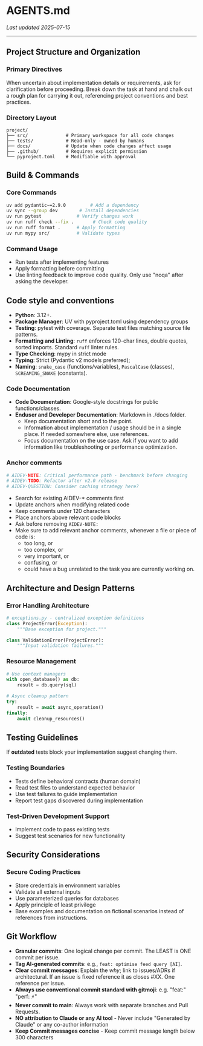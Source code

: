 # AGENTS.md
*Last updated 2025-07-15*

---

## Project Structure and Organization

### Primary Directives

When uncertain about implementation details or requirements, ask for clarification before proceeding.
Break down the task at hand and chalk out a rough plan for carrying it out, referencing project conventions and best practices.

### Directory Layout

```graph
project/
├── src/              # Primary workspace for all code changes
├── tests/            # Read-only - owned by humans
├── docs/             # Update when code changes affect usage
├── .github/          # Requires explicit permission
└── pyproject.toml    # Modifiable with approval
```

## Build & Commands

### Core Commands

```bash
uv add pydantic~=2.9.0         # Add a dependency
uv sync --group dev        # Install dependencies
uv run pytest             # Verify changes work
uv run ruff check --fix .       # Check code quality
uv run ruff format .      # Apply formatting
uv run mypy src/          # Validate types
```

### Command Usage

- Run tests after implementing features
- Apply formatting before committing
- Use linting feedback to improve code quality. Only use "noqa" after asking the developer.

## Code style and conventions

- **Python**: 3.12+.
- **Package Manager**: UV with pyproject.toml using dependency groups
- **Testing**: pytest with coverage. Separate test files matching source file patterns.
- **Formatting and Linting**: `ruff` enforces 120-char lines, double quotes, sorted imports. Standard `ruff` linter rules.
- **Type Checking**: mypy in strict mode
- **Typing**: Strict (Pydantic v2 models preferred);
- **Naming**: `snake_case` (functions/variables), `PascalCase` (classes), `SCREAMING_SNAKE` (constants).

### Code Documentation

- **Code Documentation**: Google-style docstrings for public functions/classes.
- **Enduser and Developer Documentation**: Markdown in ./docs folder.
  - Keep documentation short and to the point.
  - Information about implementation / usage should be in a single place. If needed somewhere else, use references.
  - Focus documentation on the use case. Ask if you want to add information like troubleshooting or performance optimization.

### Anchor comments

```python
# AIDEV-NOTE: Critical performance path - benchmark before changing
# AIDEV-TODO: Refactor after v2.0 release
# AIDEV-QUESTION: Consider caching strategy here?
```

- Search for existing AIDEV-* comments first
- Update anchors when modifying related code
- Keep comments under 120 characters
- Place anchors above relevant code blocks
- Ask before removing `AIDEV-NOTE:`
- Make sure to add relevant anchor comments, whenever a file or piece of code is:
  - too long, or
  - too complex, or
  - very important, or
  - confusing, or
  - could have a bug unrelated to the task you are currently working on.

## Architecture and Design Patterns

### Error Handling Architecture

```python
# exceptions.py - centralized exception definitions
class ProjectError(Exception):
    """Base exception for project."""

class ValidationError(ProjectError):
    """Input validation failures."""
```

### Resource Management

```python
# Use context managers
with open_database() as db:
    result = db.query(sql)

# Async cleanup pattern
try:
    result = await async_operation()
finally:
    await cleanup_resources()
```

## Testing Guidelines

If **outdated** tests block your implementation suggest changing them.

### Testing Boundaries

- Tests define behavioral contracts (human domain)
- Read test files to understand expected behavior
- Use test failures to guide implementation
- Report test gaps discovered during implementation

### Test-Driven Development Support

- Implement code to pass existing tests
- Suggest test scenarios for new functionality

## Security Considerations

### Secure Coding Practices

- Store credentials in environment variables
- Validate all external inputs
- Use parameterized queries for databases
- Apply principle of least privilege
- Base examples and documentation on fictional scenarios instead of references from instructions.

## Git Workflow

- **Granular commits**: One logical change per commit. The LEAST is ONE commit per issue.
- **Tag AI-generated commits**: e.g., `feat: optimise feed query [AI]`.
- **Clear commit messages**: Explain the *why*; link to issues/ADRs if architectural. If an issue is fixed reference it as closes #XX. One reference per issue.
- **Always use conventional commit standard with gitmoji**: e.g. "feat:" "perf: :zap:"
- **Never commit to main**: Always work with separate branches and Pull Requests.
- **NO attribution to Claude or any AI tool** - Never include "Generated by Claude" or any co-author information
- **Keep Commit messages concise** - Keep commit message length below 300 characters
